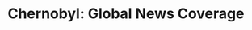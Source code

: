 ---
title:  "Chernobyl: Global News Coverage"
category: ['media']
excerpt: "This project explores the scope of knowledge available about the Chernobyl disaster in the week following the explosion, looking specifically at the types of knowledge shared with people based on their proximity to the nuclear reactor site."
description: "The goal of my installation project was to explore the scope of knowledge available about the Chernobyl disaster in the week following the explosion, looking specifically at the types of knowledge shared with people based on their proximity to the nuclear reactor site. My goal is to bring to light the disparities in reliable, and critically important public health information available between the people who needed it most, and the rest of the Western world. The Chernobyl disaster showcases the importance of public access to critical information and the consequences of the lack thereof it."
header: 
    overlay_image: assets/images/khorosh.jpg
    teaser: assets/images/khorosh.jpg
contributors:
    - name: Nicole Khorosh
      bio: "Nicole Khorosh is from Brooklyn, NY, and a senior at Swarthmore College. "
embed:
    type: arcgis
    id: 0TGX0H
    url: https://arcg.is/0TGX0H
---